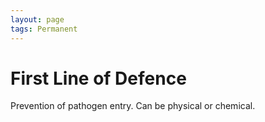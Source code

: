 ```yaml
---
layout: page
tags: Permanent 
---
```


# First Line of Defence

Prevention of pathogen entry. Can be physical or chemical.